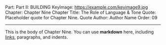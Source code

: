 Part: Part II: BUILDING
KeyImage: https://example.com/keyimage9.jpg
Chapter: Chapter Nine
Chapter Title: The Role of Language & Tone
Quote: Placeholder quote for Chapter Nine.
Quote Author: Author Name
Order: 09

---

This is the body of Chapter Nine. You can use **markdown** here, including [links](#), paragraphs, and indents.
